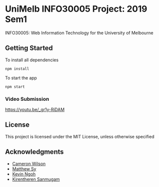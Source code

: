 # UniMelb INFO30005 Project: 2019 Sem1
INFO30005: Web Information Technology for the University of Melbourne

## Getting Started
To install all dependencies
```
npm install
```
To start the app
```
npm start
```

### Video Submission

https://youtu.be/_gr1y-RiDAM

## License

This project is licensed under the MIT License, unless otherwise specified

## Acknowledgments

* [Cameron Wilson](https://github.com/cwilson4)
* [Matthew Sy](https://github.com/matthewpesy)
* [Kevin Ngoh](https://github.com/kngoh)
* [Kirentheren Sanmugam](https://github.com/ksanmugam)
